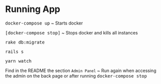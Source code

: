 # **Running App**

<kbd>docker-compose up</kbd> ~ Starts docker

<kbd>[docker-compose stop]</kbd> ~ Stops docker and kills all instances

<kbd>rake db:migrate</kbd>

<kbd>rails s</kbd>

<kbd>yarn watch</kbd>

Find in the README the section `Admin Panel` ~ Run again when accessing the admin on the back page or after running <kbd>docker-compose stop</kbd>